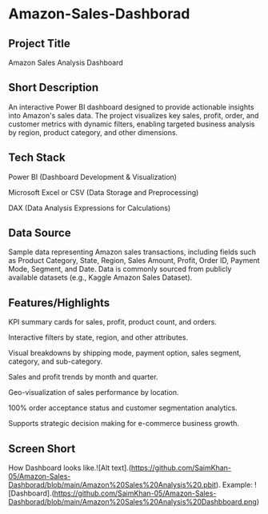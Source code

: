 # Amazon-Sales-Dashborad
## Project Title
Amazon Sales Analysis Dashboard

## Short Description
An interactive Power BI dashboard designed to provide actionable insights into Amazon's sales data. The project visualizes key sales, profit, order, and customer metrics with dynamic filters, enabling targeted business analysis by region, product category, and other dimensions.

## Tech Stack
Power BI (Dashboard Development & Visualization)

Microsoft Excel or CSV (Data Storage and Preprocessing)

DAX (Data Analysis Expressions for Calculations)

## Data Source
Sample data representing Amazon sales transactions, including fields such as Product Category, State, Region, Sales Amount, Profit, Order ID, Payment Mode, Segment, and Date. Data is commonly sourced from publicly available datasets (e.g., Kaggle Amazon Sales Dataset).

## Features/Highlights
KPI summary cards for sales, profit, product count, and orders.

Interactive filters by state, region, and other attributes.

Visual breakdowns by shipping mode, payment option, sales segment, category, and sub-category.

Sales and profit trends by month and quarter.

Geo-visualization of sales performance by location.

100% order acceptance status and customer segmentation analytics.

Supports strategic decision making for e-commerce business growth.

##  Screen Short 
How Dashboard looks like.![Alt text].(https://github.com/SaimKhan-05/Amazon-Sales-Dashborad/blob/main/Amazon%20Sales%20Analysis%20.pbit).
Example: ![Dashboard].(https://github.com/SaimKhan-05/Amazon-Sales-Dashborad/blob/main/Amazon%20Sales%20Analysis%20Dashbboard.png)
